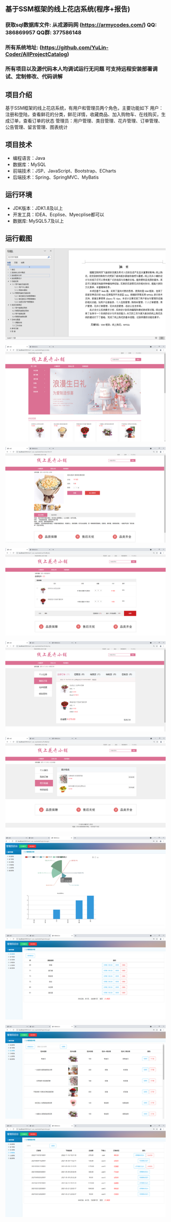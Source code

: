 ## 基于SSM框架的线上花店系统(程序+报告)

###  获取sql数据库文件: 从戎源码网 (https://armycodes.com/) QQ: 386869957 QQ群: 377586148
###  所有系统地址: (https://github.com/YuLin-Coder/AllProjectCatalog) 
###  所有项目以及源代码本人均调试运行无问题 可支持远程安装部署调试、定制修改、代码讲解

## 项目介绍
基于SSM框架的线上花店系统，有用户和管理员两个角色，主要功能如下
用户：注册和登陆，查看鲜花的分类，鲜花详情，收藏商品、加入购物车、在线购买，生成订单，查看订单的状态
管理员：用户管理、类目管理、花卉管理、订单管理、公告管理、留言管理、图表统计

## 项目技术
- 编程语言：Java
- 数据库：MySQL
- 前端技术：JSP、JavaScript、Bootstrap、ECharts
- 后端技术：Spring、SpringMVC、MyBatis

## 运行环境
- JDK版本：JDK1.8及以上
- 开发工具：IDEA、Ecplise、Myecplise都可以
- 数据库: MySQL5.7及以上

## 运行截图
![](screenshot/1.png)

![](screenshot/2.png)

![](screenshot/3.png)

![](screenshot/4.png)

![](screenshot/5.png)

![](screenshot/6.png)

![](screenshot/7.png)

![](screenshot/8.png)

![](screenshot/9.png)

![](screenshot/10.png)